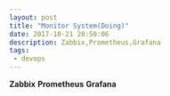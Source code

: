 ```yaml
---
layout: post
title: "Monitor System(Doing)"
date: 2017-10-21 20:50:06
description: Zabbix,Prometheus,Grafana
tags: 
 - devops
---
```


**Zabbix**
**Prometheus**
**Grafana**

